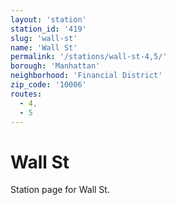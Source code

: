 ```yaml
---
layout: 'station'
station_id: '419'
slug: 'wall-st'
name: 'Wall St'
permalink: '/stations/wall-st-4,5/'
borough: 'Manhattan'
neighborhood: 'Financial District'
zip_code: '10006'
routes:
  - 4,
  - 5
---
```

# Wall St

Station page for Wall St.
